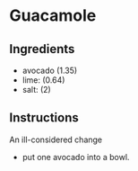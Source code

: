 # Guacamole
## Ingredients
* avocado (1.35)
* lime: (0.64)
* salt: (2)
## Instructions
An ill-considered change
* put one avocado into a bowl.
